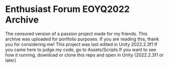 # Enthusiast Forum EOYQ2022 Archive
The censored version of a passion project made for my friends. This archive was uploaded for portfolio purposes. If you are reading this, thank you for considering me!
This project was last edited in Unity 2022.2.3f1
If you came here to judge my code, go to Assets/Scripts
If you want to see how it running, download or clone this repo and open in Unity (2022.2.3f1 or later)